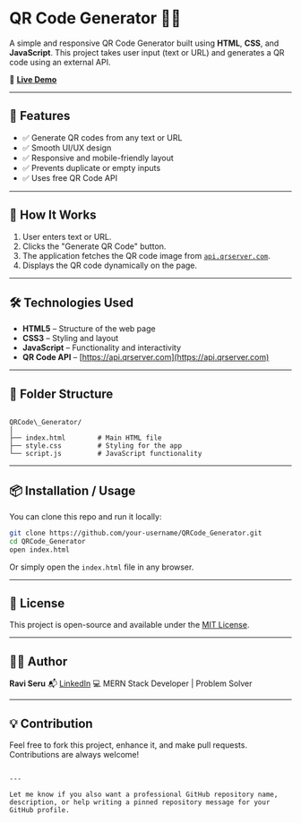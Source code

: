 # QR Code Generator 🧾📱

A simple and responsive QR Code Generator built using **HTML**, **CSS**, and **JavaScript**. This project takes user input (text or URL) and generates a QR code using an external API.

🔗 **[Live Demo](https://streamable.com/fe439j)**

---

## 📌 Features

- ✅ Generate QR codes from any text or URL
- ✅ Smooth UI/UX design
- ✅ Responsive and mobile-friendly layout
- ✅ Prevents duplicate or empty inputs
- ✅ Uses free QR Code API

---

## 🚀 How It Works

1. User enters text or URL.
2. Clicks the "Generate QR Code" button.
3. The application fetches the QR code image from [`api.qrserver.com`](https://api.qrserver.com).
4. Displays the QR code dynamically on the page.

---

## 🛠️ Technologies Used

- **HTML5** – Structure of the web page  
- **CSS3** – Styling and layout  
- **JavaScript** – Functionality and interactivity  
- **QR Code API** – [https://api.qrserver.com](https://api.qrserver.com)

---

## 📁 Folder Structure

```

QRCode\_Generator/
│
├── index.html        # Main HTML file
├── style.css         # Styling for the app
└── script.js         # JavaScript functionality

````

---

## 📦 Installation / Usage

You can clone this repo and run it locally:

```bash
git clone https://github.com/your-username/QRCode_Generator.git
cd QRCode_Generator
open index.html
````

Or simply open the `index.html` file in any browser.

---

## 📜 License

This project is open-source and available under the [MIT License](LICENSE).

---

## 🙋‍♂️ Author

**Ravi Seru**
📬 [LinkedIn](https://www.linkedin.com/in/ravi-seru-92584527a)
💻 MERN Stack Developer | Problem Solver

---

## 💡 Contribution

Feel free to fork this project, enhance it, and make pull requests. Contributions are always welcome!

```

---

Let me know if you also want a professional GitHub repository name, description, or help writing a pinned repository message for your GitHub profile.
```
